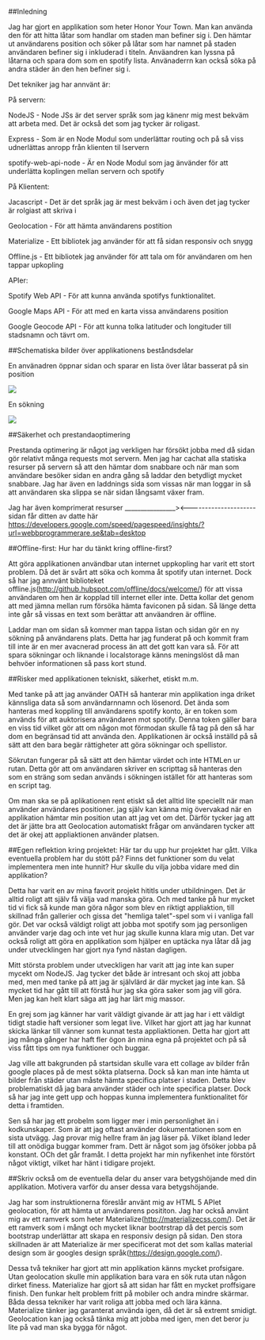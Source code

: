 ##Inledning 
 
Jag har gjort en applikation som heter Honor Your Town. Man kan använda den för att hitta låtar som handlar om staden man befiner sig i. Den hämtar ut användarens position och söker på låtar som har namnet på staden användaren befiner sig i inkluderad i titeln.
Anväandren kan lyssna på låtarna och spara dom som en spotify lista. Använaderrn kan också söka på andra städer än den hen befiner sig i. 

Det tekniker jag har annvänt är:

På servern: 

NodeJS - Node JSs är det server språk som jag känenr mig mest bekväm att arbeta med. Det är också det som jag tycker är roligast.

Express - Som är en Node Modul som underlättar routing och på så viss udnerlättas anropp från klienten til lservern

spotify-web-api-node - Är en Node Modul som jag änvänder för att underlätta koplingen mellan servern och spotify


På Klientent:

Jacascript - Det är det språk jag är mest bekväm i och även det jag tycker är rolgiast att skriva i

Geolocation - För att hämta användarens postition

Materialize - Ett bibliotek jag använder för att få sidan responsiv och snygg

Offline.js - Ett bibliotek jag använder för att tala om för användaren om hen tappar upkopling


APIer:

Spotify Web API - För att kunna använda spotifys funktionalitet. 

Google Maps API - För att med en karta vissa användarens position

Google Geocode API - För att kunna tolka latituder och longituder till stadsnamn och tävrt om. 

##Schematiska bilder över applikationens beståndsdelar

En använadren öppnar sidan och sparar en lista över låtar basserat på sin position

<img src="1.png">

En sökning 

<img src="2.png">

##Säkerhet och prestandaoptimering 

Prestanda optimering är något jag verkligen har försökt jobba med då sidan gör relativt många requests mot servern. Men jag har cachat alla statiska resurser på servern så att den hämtar dom snabbare och när man som användare besöker sidan en andra gång så laddar den betydligt mycket snabbare. Jag har även en laddnings sida som vissas när man loggar in så att användaren ska slippa se när sidan långsamt växer fram. 

Jag har även komprimerat resurser 
________________><---------------------
sidan får ditten av datte här https://developers.google.com/speed/pagespeed/insights/?url=webbprogrammerare.se&tab=desktop

##Offline-first: Hur har du tänkt kring offline-first?

Att göra applikationen användbar utan internet uppkopling har varit ett stort problem. Då det är svårt att söka och komma åt spotify utan internet. Dock så har jag annvänt biblioteket offline.js(http://github.hubspot.com/offline/docs/welcome/) för att vissa 
användaren om hen är kopplad till internet eller inte. Detta kollar det genom att med jämna mellan rum försöka hämta faviconen på sidan. Så länge detta inte går så vissas en text som berättar att anväandren är offline.

Laddar man om sidan så kommer man tappa listan och sidan gör en ny sökning på användarens plats. Detta har jag funderat på och kommit fram till inte är en mer avacnerad process än att det gott kan vara så. För att spara sökningar och liknande i localstorage känns meningslöst då man behvöer informationen så pass kort stund. 

##Risker med applikationen tekniskt, säkerhet, etiskt m.m.

Med tanke på att jag använder OATH så hanterar min applikation inga driket kännsliga data så som användarnnamn och lösenord. Det ända som hanteras med koppling till användarens spotify konto,  är en token som används för att auktorisera användaren mot spotify. Denna token gäller bara en viss tid vilket gör att om någon mot förmodan skulle få tag på den så har dom en begränsad tid att använda den. Applikationen är också inställd på så sätt att den bara begär rättigheter att göra sökningar och spellistor. 

Sökrutan fungerar på så sätt att den hämtar värdet och inte HTMLen ur rutan. Detta gör att om användaren skriver en scripttag så hanteras den som en sträng som sedan används i  sökningen istället för att hanteras som en script tag. 

Om man ska se på aplikationen rent etiskt så det alltid lite speciellt när man använder användares positioner. jag själv kan känna mig övervakad när en applikation hämtar min position utan att jag vet om det. Därför tycker jag att det är jätte bra att Geolocation automatiskt frågar om användaren tycker att det är okej att appliaktionen använder platsen.

##Egen reflektion kring projektet: Här tar du upp hur projektet har gått. Vilka eventuella problem har du stött på? Finns det funktioner som du velat implementera men inte hunnit? Hur skulle du vilja jobba vidare med din applikation?

Detta har varit en av mina favorit projekt hititls under utbildningen. Det är alltid roligt att själv få välja vad manska göra. Och med tanke på hur mycket tid vi fick så kunde man göra någor som blev en riktigt appliaktion, till skillnad från gallerier och 
gissa det "hemliga talet"-spel som vi i vanliga fall gör. Det var också väldigt roligt att jobba mot spotify som jag personligen använder varje dag och inte vet hur jag skulle kunna klara mig utan. Det var också roligt att göra en applikation som hjälper en uptäcka nya låtar då jag under utvecklingen har gjort nya fynd nästan dagligen. 

Mitt största problem under utveckligen har varit att jag inte kan super mycekt om NodeJS. Jag tycker det både är intresant och skoj att jobba med, men med tanke på att jag är självlärd är där mycket jag inte kan. Så mycket tid har gått till att förstå 
hur jag ska göra saker som jag vill göra. Men jag kan helt klart säga att jag har lärt mig massor. 

En grej som jag känner har varit väldigt givande är att jag har i ett väldigt tidigt stadie haft versioner som legat live. Vilket har gjort att jag har kunnat skicka länkar till vänner som kunnat testa appliaktionen. Detta har gjort att jag många gånger har haft 
fler ögon än mina egna på projektet och på så viss fått tips om nya funktioner och buggar. 

Jag ville att bakgrunden på startsidan skulle vara ett collage av bilder från google places på de mest sökta platserna. Dock så kan man inte hämta ut bilder från städer utan måste hämta specifica platser i staden. Detta blev problematiskt då jag bara 
använder städer och inte specifica platser. Dock så har jag inte gett upp och hoppas kunna implementera funktionalitet för detta i framtiden. 

Sen så har jag ett probelm som ligger mer i min personlighet än i kodkunskaper. Som är att jag oftast använder dokumentationen som en sista utvägg. Jag provar mig hellre fram än jag läser på. Vilket ibland leder till att onödiga buggar kommer fram. Dett är något
 som jag öfsöker jobba på konstant. OCh det går framåt. I detta projekt har min nyfikenhet inte förstört något viktigt, vilket har hänt i tidigare projekt.

##Skriv också om de eventuella delar du anser vara betygshöjande med din applikation. Motivera varför du anser dessa vara betygshöjande.

Jag har som instruktionerna föreslår använt mig av HTML 5 APIet geolocation, för att hämta ut användarens posititon. Jag har också använt mig av ett ramverk som heter Materialize(http://materializecss.com/). Det är ett ramverk som i mångt och mycket liknar bootrstrap då det percis som bootstrap underlättar att skapa en responsiv design på sidan. Den stora skillnaden är att Materialize är mer specificerat mot det som kallas material design som är googles design språk(https://design.google.com/). 

Dessa två tekniker har gjort att min applikation känns mycket profsigare. Utan geolocation skulle min applikation bara vara en sök ruta utan någon dirket finess. Materialize har gjort så att sidan har fått en mycket proffsigare finish. Den funkar helt problem fritt på mobiler och andra mindre skärmar. Båda dessa tekniker har varit roliga att jobba med och lära känna. Materialize tänker jag garanterat använda igen, då det är så extremt smidigt. Geolocation kan jag också tänka mig att jobba med igen, men det beror ju lite på vad man ska bygga för något.  
